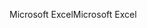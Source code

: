<span data-ttu-id="16dfc-101">Microsoft Excel</span><span class="sxs-lookup"><span data-stu-id="16dfc-101">Microsoft Excel</span></span>
